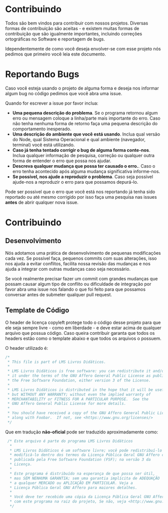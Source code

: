 # Contribuindo

Todos são bem vindos para contribuir com nossos projetos. Diversas formas de contribuição são aceitas - e  existem muitas formas de contribuição que são igualmente importantes, incluindo correções ortográficas no Software e reportagem de bugs.

Idependentemente de como você deseja envolver-se com esse projeto nós pedimos que primeiro você leia este documento.

# Reportando Bugs

Caso você esteja usando o projeto de alguma forma e deseja nos informar algum bug no código pedimos que você abra uma issue.

Quando for escrever a issue por favor inclua:
- **Uma pequena descrição do problema**. Se o programa retornou algum erro ou mensagem coloque a linha/parte mais importante do erro. Caso não tenha nenhuma forma de retorno faça uma pequena descrição do comportamento inesperado.
- **Uma descrição do ambiente que você está usando**. Inclua qual versão do Node, qual Sistema Operacional e qual ambiente (navegador, terminal) você está utilizando.
- **Caso já tenha tentado corrigir o bug de alguma forma conte-nos**. Inclua qualquer informação de pesquisa, correção ou qualquer outra forma de entender o erro que possa nos ajudar.
- **Descreva qualquer mudança que possa ter causado o erro.**. Caso o erro tenha acontecido após alguma mudança significativa informe-nos.
- **Se possível, nos ajude a reproduzir o problema**. Caso seja possível ajude-nos a reproduzir o erro para que possamos depurá-lo.

Pode ser possivel que o erro que você está nos reportando já tenha sido reportado ou até mesmo corrigido por isso faça uma pesquisa nas issues **antes** de abrir qualquer nova issue.

# Contribuindo

## Desenvolvimento
Nós adotamos uma prática de desenvolvimento de pequenas modificações cada vez. Se possível faça, pequenos commits com suas alterações, isso nos ajuda a evitar conflitos, facilita nossa revisão das mudanças e nos ajuda a integrar com outras mudanças caso seja necessário.

Se você realmente precisar fazer um commit com grandes mudanças que possam causar algum tipo de conflito ou dificuldade de integração por favor abra uma issue nos falando o que foi feito para que possamos conversar antes de submeter qualquer pull request.

## Template de Código
O header de licença copyleft protege todo o código desse projeto para que ele seja sempre livre - como em liberdade - e deve estar acima de qualquer arquivo que possua código. Caso queira contribuir garanta que todos os headers estão como o template abaixo e que todos os arquivos o possuem.

O header utilizado é:
```js
/*
 * This file is part of LMS Livros Didáticos.
 *
 * LMS Livros Didáticos is free software: you can redistribute it and/or modify
 * it under the terms of the GNU Affero General Public License as published by
 * the Free Software Foundation, either version 3 of the License.
 *
 * LMS Livros Didáticos is distributed in the hope that it will be useful,
 * but WITHOUT ANY WARRANTY; without even the implied warranty of
 * MERCHANTABILITY or FITNESS FOR A PARTICULAR PURPOSE.  See the
 * GNU Affero General Public License for more details.
 * 
 * You should have received a copy of the GNU Affero General Public License
 * along with Foobar.  If not, see <https://www.gnu.org/licenses/>
 */
```

Que em tradução **não-oficial** pode ser traduzido aproximadamente como:
```js
 /* Este arquivo é parte do programa LMS Livros Didáticos
  *
  * LMS Livros Didáticos é um software livre; você pode redistribuí-lo e/ou
  * modificá-lo dentro dos termos da Licença Pública Geral GNU Affero como
  * publicada pela Free Software Foundation (FSF); na versão 3 da
  * Licença.
  * 
  * Este programa é distribuído na esperança de que possa ser útil,
  * mas SEM NENHUMA GARANTIA; sem uma garantia implícita de ADEQUAÇÃO
  * a qualquer MERCADO ou APLICAÇÃO EM PARTICULAR. Veja a
  * Licença Pública Geral GNU Affero para maiores detalhes.
  * 
  * Você deve ter recebido uma cópia da Licença Pública Geral GNU Affero junto
  * com este programa na raiz do projeto, Se não, veja <http://www.gnu.org/licenses/>.
  */
```
